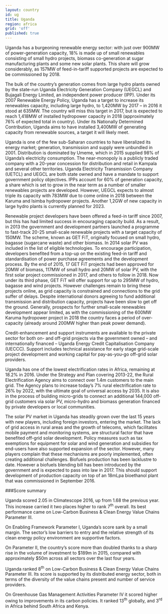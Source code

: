 ```yaml
---
layout: country
id: ug
title: Uganda
region: africa
grid: 'off'
published: true
---
```


Uganda has a burgeoning renewable energy sector: with just over 900MW of power-generation capacity, 18% is made up of small renewables consisting of small hydro projects, biomass co-generation at sugar manufacturing plants and some new solar plants. This share will grow considerably, as 157MW of feed-in-tariff supported projects are expected to be commissioned by 2018.

The bulk of the country’s generation comes from large hydro plants owned by the state-run Uganda Electricity Generation Company (UEGCL) and Bujagali Energy Limited, an independent power producer (IPP). Under its 2007 Renewable Energy Policy, Uganda has a target to increase its renewables capacity, including large hydro, to 1,420MW by 2017 – in 2016 it stood at 635MW. The country will miss this target in 2017, but is expected to reach 1,418MW of installed hydropower capacity in 2018 (approximately 76% of expected total in country). Under its Nationally Determined Contribution, Uganda aims to have installed 3,400MW of generating capacity from renewable sources, a target it will likely meet.

Uganda is one of the few sub-Saharan countries to have liberalized its energy market; generation, transmission and supply were unbundled in 2001. Distribution is dominated by Umeme, which in 2015 supplied 98% of Uganda’s electricity consumption. The near-monopoly is a publicly traded company with a 20-year concession for distribution and retail in Kampala and several other territories. Uganda Electricity Transmission Company (UETCL) and UEGCL are both state owned and have a mandate to support government policy objectives. IPPs account for 60% of generation capacity, a share which is set to grow in the near term as a number of smaller renewables projects are developed. However, UEGCL expects to almost triple its capacity with 783MW due to come online in 2018 between the Karuma and Isimba hydropower projects. Another 1,2GW of new capacity in large hydro plants is currently planned for 2023.

Renewable project developers have been offered a feed-in tariff since 2007, but this has had limited success in encouraging capacity build. As a result, in 2013 the government and development partners launched a programme to fast-track 20-25 small-scale renewable projects with a target capacity of 150MW. The scheme, known as GET FiT, originally focused on small hydro, bagasse (sugarcane waste) and other biomass. In 2014 solar PV was included in the list of eligible technologies. To encourage participation, developers benefited from a top-up on the existing feed-in tariff and standardisation of power purchase agreements and the development process. By the end of 2015, 17 GET FiT projects had been approved for 20MW of biomass, 117MW of small hydro and 20MW of solar PV, with the first solar project commissioned in 2017, and others to follow in 2018. Now under its third phase, GET FiT will offer support for up to 295MW of hydro, bagasse and wind projects. However challenges remain to bring these projects online, as grid capacity is constrained and connections to the grid suffer of delays. Despite international donors agreeing to fund additional transmission and distribution capacity, projects have been slow to get off the ground. Generally, prospects for further small-scale renewables development appear limited, as with the commissioning of the 600MW Karuma hydropower project in 2018 the country faces a period of over-capacity (already around 200MW higher than peak power demand).

Credit-enhancement and support instruments are available to the private sector for both on- and off-grid projects via the government owned – and internationally financed – Uganda Energy Credit Capitalisation Company (UECCC). Support includes technical assistance for early stage grid-scale project development and working capital for pay-as-you-go off-grid solar providers.

Uganda has one of the lowest electrification rates in Africa, remaining at 18.2% in 2016. Under the Strategy and Plan covering 2013-22, the Rural Electrification Agency aims to connect over 1.4m customers to the main grid. The Agency plans to increase today’s 7% rural electrification rate to 26% by 2022, with the ultimate goal of universal access by 2035. It is also in the process of building micro-grids to connect an additional 144,000 off-grid customers via solar PV, micro-hydro and biomass generation financed by private developers or local communities.

The solar PV market in Uganda has steadily grown over the last 15 years with new players, including foreign investors, entering the market. The lack of grid access in rural areas and the growth of telecoms, which facilitates mobile payment and monitoring systems, are structural factor that have benefited off-grid solar development. Policy measures such as tax exemptions for equipment for solar and wind generation and subsidies for end-users have also supported expansion of the sector. However, many players complain that these mechanisms are poorly implemented, often creating additional challenges. Biofuels production has been lacklustre to date. However a biofuels blending bill has been introduced by the government and is expected to pass into law in 2017. This should support development of production capacity on top of an 18mLpa bioethanol plant that was commissioned in September 2016.

###Score summary

Uganda scored 2.05 in Climatescope 2016, up from 1.68 the previous year. This increase carried it two places higher to rank 7<sup>th</sup> overall. Its best performance came on Low-Carbon Business & Clean Energy Value Chains Parameter III.

On Enabling Framework Parameter I, Uganda’s score sank by a small margin. The sector’s low barriers to entry and the relative strength of its clean energy policy environment are supportive factors.

On Parameter II, the country’s score more than doubled thanks to a sharp rise in the volume of investment to $189m in 2015, compared with approximately $50m across all sectors over the last four years.

Uganda ranked 8<sup>th</sup> on Low-Carbon Business & Clean Energy Value Chains Parameter III. Its score is supported by its distributed energy sector, both in terms of the diversity of the value chains present and number of service providers.

On Greenhouse Gas Management Activities Parameter IV it scored higher owing to improvements in its carbon policies. It ranked 13<sup>th</sup> globally, and 3<sup>rd</sup> in Africa behind South Africa and Kenya.
